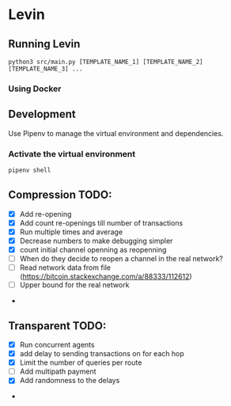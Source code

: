 
# Levin

## Running Levin
```shell
python3 src/main.py [TEMPLATE_NAME_1] [TEMPLATE_NAME_2] [TEMPLATE_NAME_3] ...
```

### Using Docker


## Development
Use Pipenv to manage the virtual environment and dependencies.

### Activate the virtual environment
```bash
pipenv shell
```

## Compression TODO:
- [X] Add re-opening
- [X] Add count re-openings till number of transactions
- [X] Run multiple times and average
- [X] Decrease numbers to make debugging simpler
- [X] count initial channel openning as reopenning
- [ ] When do they decide to reopen a channel in the real network?
- [ ] Read network data from file (https://bitcoin.stackexchange.com/a/88333/112612)
- [ ] Upper bound for the real network
- 

## Transparent TODO:
- [X] Run concurrent agents
- [X] add delay to sending transactions on for each hop
- [X] Limit the number of queries per route
- [ ] Add multipath payment
- [X] Add randomness to the delays
- 

